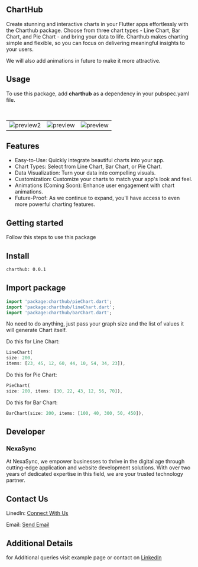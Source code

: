 <h2>ChartHub</h2>
Create stunning and interactive charts in your Flutter apps effortlessly with the Charthub package. Choose from three chart types - Line Chart, Bar Chart, and Pie Chart - and bring your data to life. Charthub makes charting simple and flexible, so you can focus on delivering meaningful insights to your users.
<br>
<p>We will also add animations in future to make it more attractive.</p>

## Usage

To use this package, add <b>charthub</b> as a dependency in your pubspec.yaml file.

<BR>
<Table>
    <tr>
        <td><img src="https://ik.imagekit.io/gajendramenaria9/ChartHub/Simulator%20Screenshot%20-%20iPhone%2014%20Pro%20Max%20-%202023-10-21%20at%2011.22.55.png?updatedAt=1697867717171" alt="preview2"/></td>
<td><img src="https://ik.imagekit.io/gajendramenaria9/ChartHub/Simulator%20Screenshot%20-%20iPhone%2014%20Pro%20Max%20-%202023-10-21%20at%2011.21.47.png?updatedAt=1697867716879" alt="preview"/></td>
<td><img src="https://ik.imagekit.io/gajendramenaria9/ChartHub/Simulator%20Screenshot%20-%20iPhone%2014%20Pro%20Max%20-%202023-10-21%20at%2011.23.18.png?updatedAt=1697867716788" alt="preview"/></td>
    </tr>
</Table>

## Features

<ul>
  <li>Easy-to-Use: Quickly integrate beautiful charts into your app.</li>
  <li>Chart Types: Select from Line Chart, Bar Chart, or Pie Chart.</li>
  <li>Data Visualization: Turn your data into compelling visuals.</li>
  <li>Customization: Customize your charts to match your app's look and feel.</li>
  <li>Animations (Coming Soon): Enhance user engagement with chart animations.</li>
  <li>Future-Proof: As we continue to expand, you'll have access to even more powerful charting features.</li>
</ul>


## Getting started

Follow this steps to use this package

## Install

```html
charthub: 0.0.1
```

## Import package

```dart
import 'package:charthub/pieChart.dart';
import 'package:charthub/lineChart.dart';
import 'package:charthub/barChart.dart';
```

No need to do anything, just pass your graph size and the list of values it will generate Chart itself.

Do this for Line Chart:
```dart
LineChart(
size: 200,
items: [23, 45, 12, 60, 44, 10, 54, 34, 23]),
```

Do this for Pie Chart:

```dart
PieChart(
size: 200, items: [30, 22, 43, 12, 56, 70]),
```

Do this for Bar Chart:
```dart
BarChart(size: 200, items: [100, 40, 300, 50, 450]),
```

## Developer

<H3>NexaSync</H3>
<p>At NexaSync, we empower businesses to thrive in the digital age through cutting-edge application and website development solutions. With over two years of dedicated expertise in this field, we are your trusted technology partner.</p>

## Contact Us

<p>LinedIn: <a href="https://www.linkedin.com/company/nexasync-solutions/">Connect With Us</a></p>
<p>Email: <a href="mailto:info.nexasync@gmail.com">Send Email</a>

## Additional Details

for Additional queries visit example page or contact on <a href="https://www.linkedin.com/company/nexasync-solutions/">LinkedIn</a>
